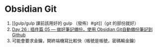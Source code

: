 # Obsidian Git
1. [[gulp/gulp 課前該用好的 gulp （發佈）#git]]（git 的部份就好）
 2. [Day 26 : 插件篇 05 — 做好筆記備份，使用 Obsidian Git自動備份筆記到 Github](https://ithelp.ithome.com.tw/articles/10280373)
3. 可能會要求金鑰，開終端機寫比較快（帳號是帳號，密碼輸金鑰）